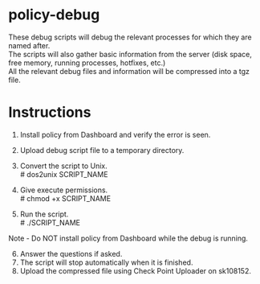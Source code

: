 # policy-debug

These debug scripts will debug the relevant processes for which they are named after.<br />
The scripts will also gather basic information from the server (disk space, free memory, running processes, hotfixes, etc.)<br />
All the relevant debug files and information will be compressed into a tgz file.


# Instructions

1. Install policy from Dashboard and verify the error is seen.
2. Upload debug script file to a temporary directory.

3. Convert the script to Unix.<br />
  \# dos2unix SCRIPT_NAME

4. Give execute permissions.<br />
  \# chmod +x SCRIPT_NAME

5. Run the script.<br />
  \# ./SCRIPT_NAME

  Note - Do NOT install policy from Dashboard while the debug is running.

6. Answer the questions if asked.
7. The script will stop automatically when it is finished.
8. Upload the compressed file using Check Point Uploader on sk108152.
